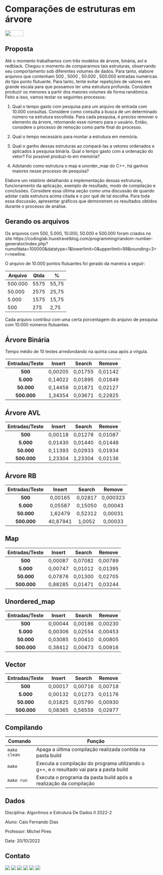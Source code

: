 # Comparações de estruturas em árvore

<img align="center" height="20px" width="60px" src="https://img.shields.io/badge/C%2B%2B-00599C?style=for-the-badge&logo=c%2B%2B&logoColor=white"/>  
</a> 
</div>

<h2><a>Proposta</a></h2>

<p>Até o momento trabalhamos com três modelos de árvore, binária, avl e redblack. Chegou o momento de compararmos tais estruturas, observando seu comportamento sob diferentes volumes de dados. Para tanto, elabore arquivos que contenham 500 , 5000 , 50.000 , 500.000 entradas numéricas do tipo ponto flutuante. Para tanto, tente evitar repetições de valores em grande escala para que possamos ter uma estrutura profunda. Considere produzir os menores a partir dos maiores volumes de forma randômica. Feito a isso, vamos testar os seguintes processos:

1) Qual o tempo gasto com pesquisa para um arquivo de entrada com 10.000 consultas. Considere como consulta a busca de um determinado número na estrutura escolhida. Para cada pesquisa, é preciso remover o elemento da árvore, retornando esse número para o usuário. Então, considere o processo de remoção como parte final do processo. 

2) Qual o tempo necessário para montar a estrutura em memória. 

3) Qual o ganho dessas estruturas ao compará-las a vetores ordenados e aplicados à pesquisa binária. Qual o tempo gasto com a ordenação do vetor? Foi possível produzi-lo em memória? 

4) Adotando como estrutura o map e unorder_map do C++, há ganhos maiores nesse processo de pesquisa?

Elabore um relatório detalhando a implementação dessas estruturas, funcionamento da aplicação, exemplo de resultado, modo de compilação e conclusões. Considere essa última seção como uma discussão de quando adotar cada estrutura acima citada e o por quê de tal escolha. Para toda essa discussão, apresentar gráficos que demonstrem os resultados obtidos durante o processo de análise. </p>

<h2><a>Gerando os arquivos</a></h2>

<p>Os arquivos com 500, 5.000, 10.000, 50.000 e   500.000 foram criados no site https://codinglab.huostravelblog.com/programming/random-number-generator/index.php?numofdata=100000&datatype=1&lowerlimit=0&upperlimit=99&rounding=3&divider=newline.</p>

<p>O arquivo de 10.000 pontos flutuantes foi gerado da maneira a seguir: </p>

| Arquivo | Qtda |   %   |
|---------|------|-------|
| 500.000 | 5575 | 55,75 |
| 50.000  | 2575 | 25,75 |
| 5.000   | 1575 | 15,75 |
| 500     | 275  | 2,75  |

<p>Cada arquivo contribui com uma certa porcentagem do arquivo de pesquisa com 10.000 números flutuantes.</p>

<h2><a>Árvore Binária</a></h2>

<p>Tempo médio de 10 testes arredondando na quinta casa após a vírgula.</p>

| **Entradas/Teste** | **Insert** | **Search** | **Remove** |
|:------------------:|:----------:|:----------:|:----------:|
|       **500**      |   0,00205  |   0,01755  |   0,01142  |
|      **5.000**     |   0,14022  |   0,01895  |   0,01649  |
|     **50.000**     |   0,14458  |   0,01871  |   0,02127  |
|     **500.000**    |   1,34354  |   0,03671  |   0,22825  |

<h2><a>Árvore AVL</a></h2>

| **Entradas/Teste** | **Insert** | **Search** | **Remove** |
|:------------------:|:----------:|:----------:|:----------:|
|       **500**      |   0,00118  |   0,01278  |   0,01087  |
|      **5.000**     |   0,01430  |   0,01440  |   0,01448  |
|     **50.000**     |   0,11393  |   0,02933  |   0,01934  |
|     **500.000**    |   1,23304  |   1,23304  |   0,02136  |


<h2><a>Árvore RB</a></h2>

| **Entradas/Teste** | **Insert** | **Search** | **Remove** |
|:------------------:|:----------:|:----------:|:----------:|
|       **500**      |   0,00165  |   0,02817  |  0,000323  |
|      **5.000**     |   0,05587  |   0,15050  |   0,00043  |
|     **50.000**     |   1,62479  |   0,52312  |   0,00031  |
|     **500.000**    |  40,87941  |   1,0052   |   0,00033  |

<h2><a>Map</a></h2>

| **Entradas/Teste** | **Insert** | **Search** | **Remove** |
|:------------------:|:----------:|:----------:|:----------:|
|       **500**      |   0,00087  |   0,07082  |   0,00789  |
|      **5.000**     |   0,00747  |   0,01012  |   0,01395  |
|     **50.000**     |   0,07876  |   0,01300  |   0,02705  |
|     **500.000**    |   0,88285  |   0,01471  |   0,03244  |

<h2><a>Unordered_map</a></h2>

| **Entradas/Teste** | **Insert** | **Search** | **Remove** |
|:------------------:|:----------:|:----------:|:----------:|
|       **500**      |   0,00044  |   0,00186  |   0,00230  |
|      **5.000**     |   0,00306  |   0,02554  |   0,00453  |
|     **50.000**     |   0,03085  |   0,00410  |   0,00805  |
|     **500.000**    |   0,38412  |   0,00473  |   0,00916  |

<h2><a>Vector</a></h2>

| **Entradas/Teste** | **Insert** | **Search** | **Remove** |
|:------------------:|:----------:|:----------:|:----------:|
|       **500**      |   0,00017  |   0,00716  |   0,00718  |
|      **5.000**     |   0,00132  |   0,01273  |   0,01176  |
|     **50.000**     |   0,01825  |   0,05790  |   0,00930  |
|     **500.000**    |   0,08365  |   0,56559  |   0,02977  |

<h2><a>Compilando</a></h2>


| Comando                |  Função                                                                                           |                     
| -----------------------| ------------------------------------------------------------------------------------------------- |
|  `make clean`          | Apaga a última compilação realizada contida na pasta build                                        |
|  `make`                | Executa a compilação do programa utilizando o g++, e o resultado vai para a pasta build           |
|  `make run`            | Executa o programa da pasta build após a realização da compilação                                 |

<h2><a>Dados</a></h2>

<p>Disciplina: Algoritmos e Estrutura De Dados II 2022-2

Aluno: Caio Fernando Dias

Professor: Michel Pires

Data: 20/10/2022</p>

<h2><a>Contato</a></h2>

<div> 
  <a href="https://www.instagram.com/caio_fer_dias/" target="_blank"><img src="https://img.shields.io/badge/-Instagram-%23E4405F?style=for-the-badge&logo=instagram&logoColor=white" target="_blank"></a>
  <a href = "mailto:caiodias200109@gmail.com"><img src="https://img.shields.io/badge/-Gmail-%23333?style=for-the-badge&logo=gmail&logoColor=white" target="_blank"></a>
  <a href="https://www.linkedin.com/in/caio-dias-8a4962246/" target="_blank"><img src="https://img.shields.io/badge/-LinkedIn-%230077B5?style=for-the-badge&logo=linkedin&logoColor=white" target="_blank"></a>
  <a href="https://t.me/caio_fer_dias" target="_blank"><img src="https://img.shields.io/badge/Telegram-2CA5E0?style=for-the-badge&logo=telegram&logoColor=white"></a>
  <a href="https://www.facebook.com/caiofernando.dias.77"><img src="https://img.shields.io/badge/Facebook-1877F2?style=for-the-badge&logo=facebook&logoColor=white"></a>
  <a href="https://github.com/Caio-Fernando-Dias"><img src="https://img.shields.io/badge/GitHub-100000?style=for-the-badge&logo=github&logoColor=white"></a>
</div>

